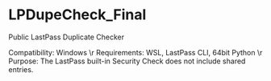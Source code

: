 # LPDupeCheck_Final
 Public LastPass Duplicate Checker

Compatibility: Windows \r
Requirements: WSL, LastPass CLI, 64bit Python \r
Purpose: The LastPass built-in Security Check does not include shared entries.